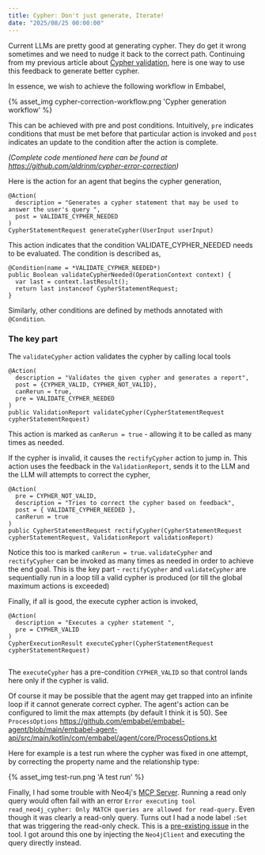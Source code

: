 ```yaml
---
title: Cypher: Don't just generate, Iterate!
date: "2025/08/25 00:00:00"
---
```


Current LLMs are pretty good at generating cypher. They do get it wrong sometimes and we need to nudge it back to the correct path. Continuing from my previous article about [Cypher validation](https://www.linkedin.com/pulse/calling-python-from-java-ai-framework-aldrin-misquitta-2ro5f), here is one way to use this feedback to generate better cypher. 

In essence, we wish to achieve the following workflow in Embabel,

{% asset_img cypher-correction-workflow.png 'Cypher generation workflow' %}

This can be achieved with pre and post conditions. Intuitively, `pre` indicates conditions that must be met before that particular action is invoked and `post` indicates an update to the condition after the action is complete.

*(Complete code mentioned here can be found at https://github.com/aldrinm/cypher-error-correction)*

Here is the action for an agent that begins the cypher generation,

```
@Action(
  description = "Generates a cypher statement that may be used to answer the user's query ",
  post = VALIDATE_CYPHER_NEEDED
)
CypherStatementRequest generateCypher(UserInput userInput)
```
This action indicates that the condition VALIDATE_CYPHER_NEEDED needs to be evaluated. The condition is described as,

```
@Condition(name = *VALIDATE_CYPHER_NEEDED*)
public Boolean validateCypherNeeded(OperationContext context) {
  var last = context.lastResult();
  return last instanceof CypherStatementRequest;
}
```

Similarly, other conditions are defined by methods annotated with `@Condition`.

### The key part
The `validateCypher` action validates the cypher by calling local tools

```
@Action(
  description = "Validates the given cypher and generates a report",
  post = {CYPHER_VALID, CYPHER_NOT_VALID},
  canRerun = true,
  pre = VALIDATE_CYPHER_NEEDED
)
public ValidationReport validateCypher(CypherStatementRequest cypherStatementRequest)
```

This action is marked as `canRerun = true` - allowing it to be called as many times as needed.

If the cypher is invalid, it causes the `rectifyCypher` action to jump in. This action uses the feedback in the `ValidationReport`, sends it to the LLM and the LLM will attempts to correct the cypher,
 
```
@Action(
  pre = CYPHER_NOT_VALID,
  description = "Tries to correct the cypher based on feedback",
  post = { VALIDATE_CYPHER_NEEDED },
  canRerun = true
)
public CypherStatementRequest rectifyCypher(CypherStatementRequest cypherStatementRequest, ValidationReport validationReport) 
```

Notice this too is marked `canRerun = true`. `validateCypher` and `rectifyCypher` can be invoked as many times as needed in order to achieve the end goal. 
This is the key part - `rectifyCypher` and `validateCypher` are sequentially run in a loop till a valid cypher is produced (or till the global maximum actions is exceeded)


Finally, if all is good, the execute cypher action is invoked,
```
@Action(
  description = "Executes a cypher statement ",
  pre = CYPHER_VALID
)
CypherExecutionResult executeCypher(CypherStatementRequest cypherStatementRequest)
      
```

The `executeCypher` has a pre-condition `CYPHER_VALID` so that control lands here only if the cypher is valid.

 Of course it may be possible that the agent may get trapped into an infinite loop if it cannot generate correct cypher. The agent's action can be configured to limit the max attempts (by default I think it is 50). See `ProcessOptions` https://github.com/embabel/embabel-agent/blob/main/embabel-agent-api/src/main/kotlin/com/embabel/agent/core/ProcessOptions.kt

Here for example is a test run where the cypher was fixed in one attempt, by correcting the property name and the relationship type:

{% asset_img test-run.png 'A test run' %}


Finally, I had some trouble with Neo4j's [MCP Server](https://github.com/neo4j-contrib/mcp-neo4j/tree/main/servers/mcp-neo4j-cypher). Running a read only query would often fail with an error `Error executing tool read_neo4j_cypher: Only MATCH queries are allowed for read-query`. Even though it was clearly a read-only query. Turns out I had a node label `:Set` that was triggering the read-only check. This is a [pre-existing issue](https://github.com/neo4j-contrib/mcp-neo4j/issues/56https://github.com/neo4j-contrib/mcp-neo4j/issues/56) in the tool. I got around this one by injecting the `Neo4jClient` and executing the query directly instead.
